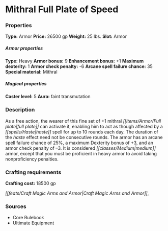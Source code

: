 ﻿---
Title: "Mithral Full Plate of Speed"
Type: "Armor"
Price: "26500 gp"
Weight: "25 lbs."
Slot: "Armor"
Armor properties Type: "Heavy"
Armor bonus: "9"
Enhancement bonus: "+1"
Maximum dexterity: "1"
Armor check penalty: "-6"
Arcane spell failure chance: "35"
Special material: "Mithral"
Caster level: "5"
Aura: "faint transmutation"
Description: |
  "As a free action, the wearer of this fine set of _+1 mithral full plate_ can activate it, enabling him to act as though affected by a _haste_ spell for up to 10 rounds each day. The duration of the _haste_ effect need not be consecutive rounds. The armor has an arcane spell failure chance of 25%, a maximum Dexterity bonus of +3, and an armor check penalty of –3. It is considered medium armor, except that you must be proficient in heavy armor to avoid taking nonproficiency penalties."
Crafting cost: "18500 gp"
Sources: "['Core Rulebook', 'Ultimate Equipment']"
---

# Mithral Full Plate of Speed

### Properties

**Type:** Armor **Price:** 26500 gp **Weight:** 25 lbs. **Slot:** Armor

##### Armor properties

**Type:** Heavy **Armor bonus:** 9 **Enhancement bonus:** +1 **Maximum dexterity:** 1 **Armor check penalty:** -6 **Arcane spell failure chance:** 35 **Special material:** Mithral

##### Magical properties

**Caster level:** 5 **Aura:** faint transmutation

### Description

As a free action, the wearer of this fine set of +1 mithral _[[items/Armor/Full plate|full plate]]_ can activate it, enabling him to act as though affected by a _[[spells/Haste|haste]]_ spell for up to 10 rounds each day. The duration of the _haste_ effect need not be consecutive rounds. The armor has an arcane spell failure chance of 25%, a maximum Dexterity bonus of +3, and an armor check penalty of –3. It is considered _[[classes/Medium|medium]]_ armor, except that you must be proficient in heavy armor to avoid taking nonproficiency penalties.

### Crafting requirements

**Crafting cost:** 18500 gp

_[[feats/Craft Magic Arms and Armor|Craft Magic Arms and Armor]]_,

### Sources

* Core Rulebook
* Ultimate Equipment
